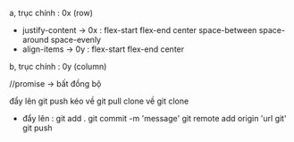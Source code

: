 a, trục chính : 0x (row)

- justify-content -> 0x
  : flex-start
  flex-end
  center
  space-between
  space-around
  space-evenly
- align-items -> 0y
  : flex-start
  flex-end
  center

b, trục chính : 0y (column)

//promise -> bất đồng bộ

đẩy lên git push
kéo về git pull
clone về git clone

- đẩy lên :
  git add .
  git commit -m 'message'
  git remote add origin 'url git'
  git push
